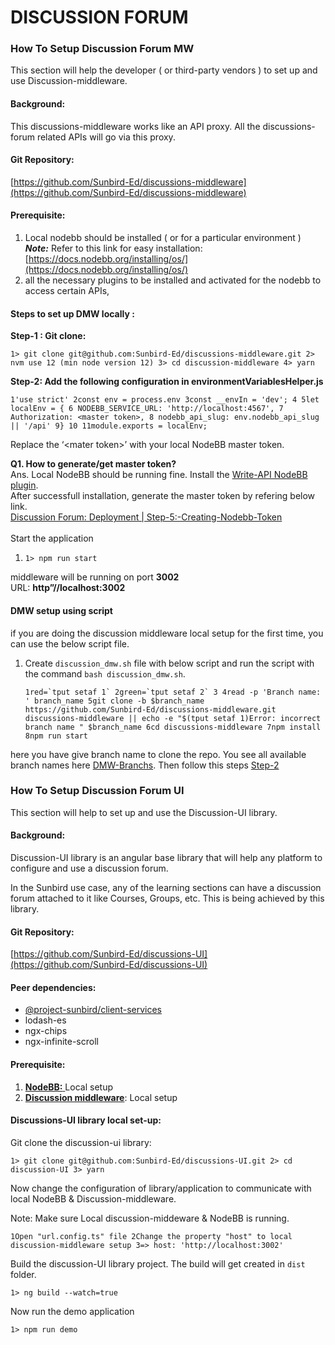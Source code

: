 # DISCUSSION FORUM

### How To Setup Discussion Forum MW

This section will help the developer ( or third-party vendors ) to set up and use Discussion-middleware.

#### Background: <a href="#background" id="background"></a>

This discussions-middleware works like an API proxy. All the discussions-forum related APIs will go via this proxy.

#### Git Repository: <a href="#git-repository" id="git-repository"></a>

[https://github.com/Sunbird-Ed/discussions-middleware](https://github.com/Sunbird-Ed/discussions-middleware)

#### Prerequisite: <a href="#prerequisite" id="prerequisite"></a>

1. Local nodebb should be installed ( or for a particular environment )\
   _**Note:**_ Refer to this link for easy installation: [https://docs.nodebb.org/installing/os/](https://docs.nodebb.org/installing/os/)
2. all the necessary plugins to be installed and activated for the nodebb to access certain APIs,

#### Steps to set up DMW locally : <a href="#steps-to-set-up-dmw-locally" id="steps-to-set-up-dmw-locally"></a>

**Step-1 : Git clone:**

`1> git clone git@github.com:Sunbird-Ed/discussions-middleware.git 2> nvm use 12 (min node version 12) 3> cd discussion-middleware 4> yarn`

**Step-2: Add the following configuration in environmentVariablesHelper.js**

`1'use strict' 2const env = process.env 3const __envIn = 'dev'; 4 5let localEnv = { 6 NODEBB_SERVICE_URL: 'http://localhost:4567', 7 Authorization: <master token>, 8 nodebb_api_slug: env.nodebb_api_slug || '/api' 9} 10 11module.exports = localEnv;`

Replace the ‘\<mater token>’ with your local NodeBB master token.

**Q1. How to generate/get master token?**\
Ans. Local NodeBB should be running fine. Install the [Write-API NodeBB plugin](https://project-sunbird.atlassian.net/wiki/spaces/SBDES/pages/1981546511/Discussion+Forum+Deployment#Install-nodebb-plugins).\
After successfull installation, generate the master token by refering below link.\
[Discussion Forum: Deployment | Step-5:-Creating-Nodebb-Token](https://project-sunbird.atlassian.net/wiki/spaces/SBDES/pages/1981546511/Discussion+Forum+Deployment#Step-5:-Creating-Nodebb-Token)\
\
Start the application

1. `1> npm run start`

middleware will be running on port **3002**\
URL: **http”//localhost:3002**

#### &#x20;DMW setup using script

if you are doing the discussion middleware local setup for the first time, you can use the below script file.

1.  Create `discussion_dmw.sh` file with below script and run the script with the command `bash discussion_dmw.sh`.

    ``1red=`tput setaf 1` 2green=`tput setaf 2` 3 4read -p 'Branch name: ' branch_name 5git clone -b $branch_name https://github.com/Sunbird-Ed/discussions-middleware.git discussions-middleware || echo -e "$(tput setaf 1)Error: incorrect branch name " $branch_name 6cd discussions-middleware 7npm install 8npm run start``

here you have give branch name to clone the repo. You see all available branch names here [DMW-Branchs](https://github.com/Sunbird-Ed/discussions-middleware/branches). Then follow this steps [Step-2](https://project-sunbird.atlassian.net/wiki/spaces/SBDES/pages/2259812379/Developer+s+Doc+How+to+setup+and+use+Discussions-middleware#Step-2:--Add-the-following-configuration-in-environmentVariablesHelper.js)

### How To Setup Discussion Forum UI

This section will help to set up and use the Discussion-UI library.

#### Background: <a href="#background" id="background"></a>

Discussion-UI library is an angular base library that will help any platform to configure and use a discussion forum.

In the Sunbird use case, any of the learning sections can have a discussion forum attached to it like Courses, Groups, etc. This is being achieved by this library.

#### Git Repository: <a href="#git-repository" id="git-repository"></a>

[https://github.com/Sunbird-Ed/discussions-UI](https://github.com/Sunbird-Ed/discussions-UI)

#### Peer dependencies: <a href="#peer-dependencies" id="peer-dependencies"></a>

* [@project-sunbird/client-services](https://github.com/Sunbird-Ed/sunbird-client-services)
* lodash-es
* ngx-chips
* ngx-infinite-scroll

#### Prerequisite: <a href="#prerequisite" id="prerequisite"></a>

1. [**NodeBB:** ](https://docs.nodebb.org/installing/os/)Local setup
2. [**Discussion middleware**](https://project-sunbird.atlassian.net/wiki/spaces/SBDES/pages/2259812379/Developer+s+Doc+How+to+setup+and+use+Discussions-middleware): Local setup

#### Discussions-UI library local set-up: <a href="#discussions-ui-library-local-set-up" id="discussions-ui-library-local-set-up"></a>

Git clone the discussion-ui library:

`1> git clone git@github.com:Sunbird-Ed/discussions-UI.git 2> cd discussion-UI 3> yarn`

Now change the configuration of library/application to communicate with local NodeBB & Discussion-middleware.

Note: Make sure Local discussion-middeware & NodeBB is running.

`1Open "url.config.ts" file 2Change the property "host" to local discussion-middleware setup 3=> host: 'http://localhost:3002'`

Build the discussion-UI library project. The build will get created in `dist` folder.

`1> ng build --watch=true`

Now run the demo application

`1> npm run demo`
